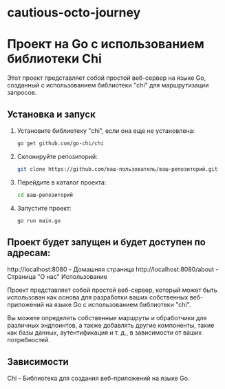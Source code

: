 # cautious-octo-journey

# Проект на Go с использованием библиотеки Chi

Этот проект представляет собой простой веб-сервер на языке Go, созданный с использованием библиотеки "chi" для маршрутизации запросов.

## Установка и запуск

1. Установите библиотеку "chi", если она еще не установлена:

   ```sh
   go get github.com/go-chi/chi

2. Склонируйте репозиторий:

   ```sh
   git clone https://github.com/ваш-пользователь/ваш-репозиторий.git

3. Перейдите в каталог проекта:

   ```sh
   cd ваш-репозиторий
   
4. Запустите проект:
   ```sh
   go run main.go
   
## Проект будет запущен и будет доступен по адресам:

http://localhost:8080 - Домашняя страница
http://localhost:8080/about - Страница "О нас"
Использование

Проект представляет собой простой веб-сервер, который может быть использован как основа для разработки ваших собственных веб-приложений на языке Go с использованием библиотеки "chi".

Вы можете определять собственные маршруты и обработчики для различных эндпоинтов, а также добавлять другие компоненты, такие как базы данных, аутентификация и т. д., в зависимости от ваших потребностей.

## Зависимости

Chi - Библиотека для создания веб-приложений на языке Go.
